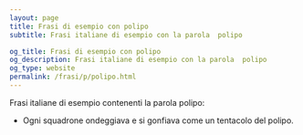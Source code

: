 ```yaml
---
layout: page
title: Frasi di esempio con polipo 
subtitle: Frasi italiane di esempio con la parola  polipo

og_title: Frasi di esempio con polipo 
og_description: Frasi italiane di esempio con la parola  polipo
og_type: website
permalink: /frasi/p/polipo.html
---
```


Frasi italiane di esempio contenenti la parola polipo:


- Ogni squadrone ondeggiava e si gonfiava come un tentacolo del polipo.
